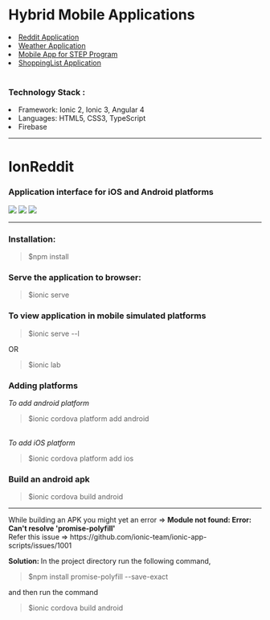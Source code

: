 # Hybrid Mobile Applications
<li><a href ="https://github.com/patilankita79/Hybrid-Mobile-Applications/tree/master/ionreddit"> Reddit Application </a></li>
<li> <a href ="https://github.com/patilankita79/WeatherApp">Weather Application</a>
</li>
<li><a href="https://github.com/patilankita79/MobileAppForScienceAndTechnologyEntryProgram" >Mobile App for STEP Program </a></li>
<li><a href="https://github.com/patilankita79/Ionic3-ShoppingListMobileApplication" >ShoppingList Application </a></li>
<br/>
<h3>Technology Stack :</h3>
<li>Framework: Ionic 2, Ionic 3, Angular 4</li>
<li>Languages: HTML5, CSS3, TypeScript </li>
<li> Firebase</li>

<hr>
<h1>IonReddit</h1>
<h3>Application interface for iOS and Android platforms</h3>
<img src="https://github.com/patilankita79/HybridMobileApplications/blob/master/Screenshots_IonReddit/Screenshot%202017-09-14%2011.58.03.png" />
<img src="https://github.com/patilankita79/HybridMobileApplications/blob/master/Screenshots_IonReddit/Screenshot%202017-09-14%2011.58.18.png" />
<img src="https://github.com/patilankita79/HybridMobileApplications/blob/master/Screenshots_IonReddit/Screenshot%202017-09-14%2011.59.04.png" />
<hr>
<h3>Installation: </h3>
<blockquote>$npm install</blockquote>

<h3>Serve the application to browser: </h3>
<blockquote>$ionic serve</blockquote>


<h3>To view application in mobile simulated platforms</h3>
<blockquote>$ionic serve --l</blockquote>
OR
<blockquote>$ionic lab</blockquote>

<h3>Adding platforms </h3>

<i>To add android platform</i><br/>
<blockquote>$ionic cordova platform add android</blockquote>
<br/>
<i>To add iOS platform</i><br/>
<blockquote>$ionic cordova platform add ios</blockquote>
<h3>Build an android apk</h3>
<blockquote>$ionic cordova build android</blockquote>
<hr> 
While building an APK you might yet an error => <strong>Module not found: Error: Can't resolve 'promise-polyfill' </strong><br>
Refer this issue => https://github.com/ionic-team/ionic-app-scripts/issues/1001

<b>Solution: </b>
In the project directory run the following command,
<blockquote>$npm install promise-polyfill --save-exact</blockquote>

and then run the command
<blockquote>$ionic cordova build android</blockquote>


